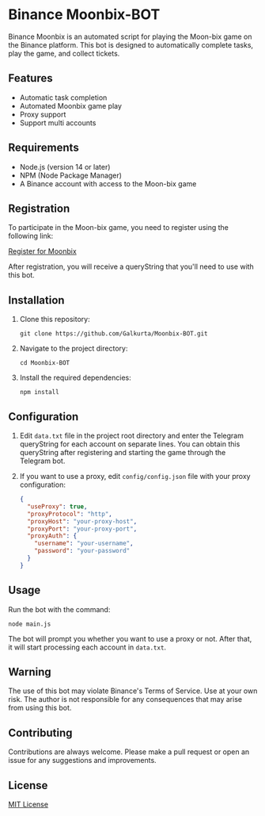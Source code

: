 # Binance Moonbix-BOT

Binance Moonbix is an automated script for playing the Moon-bix game on the Binance platform. This bot is designed to automatically complete tasks, play the game, and collect tickets.

## Features

- Automatic task completion
- Automated Moonbix game play
- Proxy support
- Support multi accounts

## Requirements

- Node.js (version 14 or later)
- NPM (Node Package Manager)
- A Binance account with access to the Moon-bix game

## Registration

To participate in the Moon-bix game, you need to register using the following link:

[Register for Moonbix](https://t.me/Binance_Moonbix_bot/start?startApp=ref_6944804952&startapp=ref_6944804952&utm_medium=web_share_copy)

After registration, you will receive a queryString that you'll need to use with this bot.

## Installation

1. Clone this repository:

   ```
   git clone https://github.com/Galkurta/Moonbix-BOT.git
   ```

2. Navigate to the project directory:

   ```
   cd Moonbix-BOT
   ```

3. Install the required dependencies:
   ```
   npm install
   ```

## Configuration

1. Edit `data.txt` file in the project root directory and enter the Telegram queryString for each account on separate lines. You can obtain this queryString after registering and starting the game through the Telegram bot.

2. If you want to use a proxy, edit `config/config.json` file with your proxy configuration:
   ```json
   {
     "useProxy": true,
     "proxyProtocol": "http",
     "proxyHost": "your-proxy-host",
     "proxyPort": "your-proxy-port",
     "proxyAuth": {
       "username": "your-username",
       "password": "your-password"
     }
   }
   ```

## Usage

Run the bot with the command:

```
node main.js
```

The bot will prompt you whether you want to use a proxy or not. After that, it will start processing each account in `data.txt`.

## Warning

The use of this bot may violate Binance's Terms of Service. Use at your own risk. The author is not responsible for any consequences that may arise from using this bot.

## Contributing

Contributions are always welcome. Please make a pull request or open an issue for any suggestions and improvements.

## License

[MIT License](LICENSE)
